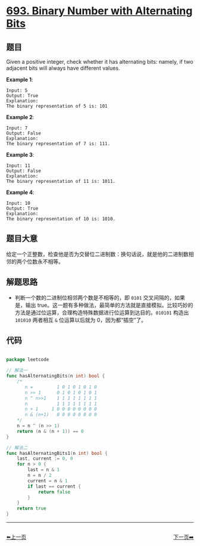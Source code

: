 # [693. Binary Number with Alternating Bits](https://leetcode.com/problems/binary-number-with-alternating-bits/)

## 题目

Given a positive integer, check whether it has alternating bits: namely, if two adjacent bits will always have different values.

**Example 1**:

    Input: 5
    Output: True
    Explanation:
    The binary representation of 5 is: 101

**Example 2**:

    Input: 7
    Output: False
    Explanation:
    The binary representation of 7 is: 111.

**Example 3**:

    Input: 11
    Output: False
    Explanation:
    The binary representation of 11 is: 1011.

**Example 4**:

    Input: 10
    Output: True
    Explanation:
    The binary representation of 10 is: 1010.


## 题目大意

给定一个正整数，检查他是否为交替位二进制数：换句话说，就是他的二进制数相邻的两个位数永不相等。

## 解题思路


- 判断一个数的二进制位相邻两个数是不相等的，即 `0101` 交叉间隔的，如果是，输出 true。这一题有多种做法，最简单的方法就是直接模拟。比较巧妙的方法是通过位运算，合理构造特殊数据进行位运算到达目的。`010101` 构造出 `101010` 两者相互 `&` 位运算以后就为 0，因为都“插空”了。


## 代码

```go

package leetcode

// 解法一
func hasAlternatingBits(n int) bool {
	/*
	   n =         1 0 1 0 1 0 1 0
	   n >> 1      0 1 0 1 0 1 0 1
	   n ^ n>>1    1 1 1 1 1 1 1 1
	   n           1 1 1 1 1 1 1 1
	   n + 1     1 0 0 0 0 0 0 0 0
	   n & (n+1)   0 0 0 0 0 0 0 0
	*/
	n = n ^ (n >> 1)
	return (n & (n + 1)) == 0
}

// 解法二
func hasAlternatingBits1(n int) bool {
	last, current := 0, 0
	for n > 0 {
		last = n & 1
		n = n / 2
		current = n & 1
		if last == current {
			return false
		}
	}
	return true
}

```


----------------------------------------------
<div style="display: flex;justify-content: space-between;align-items: center;">
<p><a href="https://books.halfrost.com/leetcode/ChapterFour/0600~0699/0685.Redundant-Connection-II/">⬅️上一页</a></p>
<p><a href="https://books.halfrost.com/leetcode/ChapterFour/0600~0699/0695.Max-Area-of-Island/">下一页➡️</a></p>
</div>
